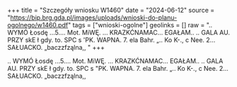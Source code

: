 +++
title = "Szczegóły wniosku W1460"
date = "2024-06-12"
source = "https://bip.brg.gda.pl/images/uploads/wnioski-do-planu-ogolnego/w1460.pdf"
tags = ["wnioski-ogolne"]
geolinks = []
raw = ".. WYMÓ Łosdę ...5.... Mot. MiWĘ. ... KRAZKĆNAMAC... EGAŁAM.. .. GALA AU. PRZY skE ł gdy. to. SPC s 'PK. WAPNA. 7. ela Bahr. „.. Ko K-., c Nee. 2... SAŁUACKO. „baczzfząlna,,  "
+++

.. WYMÓ Łosdę ...5.... Mot. MiWĘ. ... KRAZKĆNAMAC... EGAŁAM.. .. GALA AU. PRZY skE
ł
gdy. to. SPC s "PK. WAPNA. 7. ela Bahr. „.. Ko K-., c Nee. 2... SAŁUACKO. „baczzfząlna,,
 


